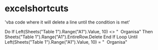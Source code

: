 # excelshortcuts

'vba code where it will delete a line until the condition is met'

Do
        If Left(Sheets("Table 1").Range("A1").Value, 10) <> "  Organisa" Then
            Sheets("Table 1").Range("A1").EntireRow.Delete
        End If
    Loop Until Left(Sheets("Table 1").Range("A1").Value, 10) = "  Organisa"
